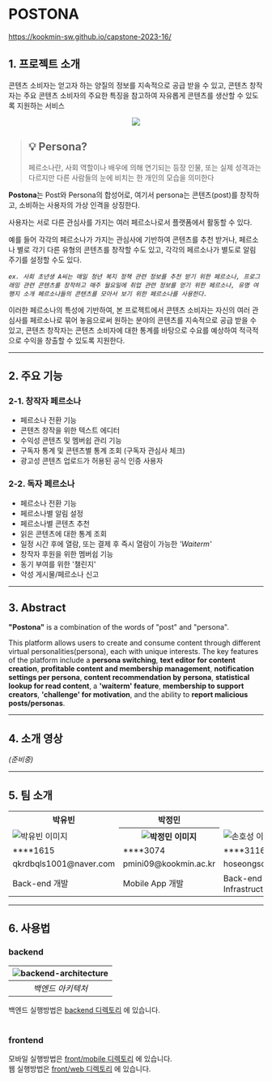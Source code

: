 # POSTONA

https://kookmin-sw.github.io/capstone-2023-16/

## 1. 프로젝트 소개

콘텐츠 소비자는 얻고자 하는 양질의 정보를 지속적으로 공급 받을 수 있고, 콘텐츠 창작자는 주요 콘텐츠 소비자의 주요한 특징을 참고하여 자유롭게 콘텐츠를 생산할 수 있도록 지원하는 서비스

<center>
    <image src="https://user-images.githubusercontent.com/49488165/228773104-2fa2ceb2-107f-46bd-b54b-66db312d608c.png"/>
</center>

> ## 💡 Persona?
>
> 페르소나란, 사회 역할이나 배우에 의해 연기되는 등장 인물, 또는 실제 성격과는 다르지만 다른 사람들의 눈에 비치는 한 개인의 모습을 의미한다

**Postona**는 Post와 Persona의 합성어로, 여기서 persona는 콘텐츠(post)를 창작하고, 소비하는 사용자의 가상 인격을 상징한다.

사용자는 서로 다른 관심사를 가지는 여러 페르소나로서 플랫폼에서 활동할 수 있다.

예를 들어 각각의 페르소나가 가지는 관심사에 기반하여 콘텐츠를 추천 받거나, 페르소나 별로 각기 다른 유형의 콘텐츠를 창작할 수도 있고, 각각의 페르소나가 별도로 알림 주기를 설정할 수도 있다.

_`ex. 사회 초년생 A씨는 매일 청년 복지 정책 관련 정보를 추천 받기 위한 페르소나, 프로그래밍 관련 콘텐츠를 창작하고 매주 월요일에 취업 관련 정보를 얻기 위한 페르소나, 유명 여행지 소개 페르소나들의 콘텐츠를 모아서 보기 위한 페르소나를 사용한다.`_

이러한 페르소나의 특성에 기반하여, 본 프로젝트에서 콘텐츠 소비자는 자신의 여러 관심사를 페르소나로 묶어 놓음으로써 원하는 분야의 콘텐츠를 지속적으로 공급 받을 수 있고, 콘텐츠 창작자는 콘텐츠 소비자에 대한 통계를 바탕으로 수요를 예상하여 적극적으로 수익을 창출할 수 있도록 지원한다.

---

## 2. 주요 기능

### **2-1. 창작자 페르소나**

- 페르소나 전환 기능
- 콘텐츠 창작을 위한 텍스트 에디터
- 수익성 콘텐츠 및 멤버쉽 관리 기능
- 구독자 통계 및 콘텐츠별 통계 조회 (구독자 관심사 체크)
- 광고성 콘텐츠 업로드가 허용된 공식 인증 사용자

### **2-2. 독자 페르소나**

- 페르소나 전환 기능
- 페르소나별 알림 설정
- 페르소나별 콘텐츠 추천
- 읽은 콘텐츠에 대한 통계 조회
- 일정 시간 후에 열람, 또는 결제 후 즉시 열람이 가능한 _'Waiterm'_
- 창작자 후원을 위한 멤버쉽 기능
- 동기 부여를 위한 '챌린지'
- 악성 게시물/페르소나 신고

---

## 3. Abstract

**"Postona"** is a combination of the words of "post" and "persona".

This platform allows users to create and consume content through different virtual personalities(persona), each with unique interests. The key features of the platform include a **persona switching**, **text editor for content creation**, **profitable content and membership management**, **notification settings per persona**, **content recommendation by persona**, **statistical lookup for read content**, a **'waiterm' feature**, **membership to support creators**, **'challenge' for motivation**, and the ability to **report malicious posts/personas**.

---

## 4. 소개 영상

_(준비중)_

---

## 5. 팀 소개
<table>
  <tr>
    <th>박유빈</th>
    <th>박정민</th>
    <th>손호성</th>
    <th>이채민</th>
    <th>홍현지</th>
  </tr>
  <tr>
    <td><img src="https://user-images.githubusercontent.com/49488165/228554750-74a4939f-99bc-4228-812a-034d20e02427.png" alt="박유빈 이미지" style="max-width: 100%;"></td>
    <th><img src="https://user-images.githubusercontent.com/49488165/228554840-1ce3a3b6-8d50-4265-8459-5b9688d4b856.png" alt="박정민 이미지" style="max-width: 100%;"></th>
    <td><img src="https://user-images.githubusercontent.com/49488165/228745021-181f37e7-0543-4d4b-bdb5-05803e688825.png" alt="손호성 이미지" style="max-width: 100%;"></td>
    <th><img src="https://user-images.githubusercontent.com/49488165/228554915-d9f9a9cf-4ce6-4191-af7b-c0a8169a860d.png" alt="이채민 이미지" style="max-width: 100%;"></th>
    <th><img src="https://user-images.githubusercontent.com/49488165/228554965-2dc26bce-2ebb-481f-a3ca-19a04a73a536.png" alt="홍현지 이미지" style="max-width: 100%;"></th>
  </tr>
  <tr>
    <td>****1615</td>
    <td>****3074</td>
    <td>****3116</td>
    <td>****3125</td>
    <td>****3166</td>
  </tr>
  <tr>
    <td>qkrdbqls1001@naver.com</td>
    <td>pmini09@kookmin.ac.kr</td>
    <td>hoseongson@kookmin.ac.kr</td>
    <td>chaem12@kookmin.ac.kr</td>
    <td>hmj2292@kookmin.ac.kr</td>
  </tr>
  <tr>
    <td>Back-end 개발</td>
    <td>Mobile App 개발</td>
    <td>Back-end 개발, Infrastructure/Deployment</td>
    <td>Web Client 개발</td>
    <td>UI/UX, Mobile App 개발</td>
  </tr>
</table>

---

## 6. 사용법
### backend
| ![backend-architecture](https://user-images.githubusercontent.com/1160378/228834767-6798a1da-2593-4522-a017-939b2e0daf42.jpg) | 
|:--:| 
| *백엔드 아키텍처* |

백엔드 실행방법은 [backend 디렉토리](back/) 에 있습니다. <br /><br />

### frontend
모바일 실행방법은 [front/mobile 디렉토리](front/mobile) 에 있습니다. <br />
웹  실행방법은 [front/web 디렉토리](front/web) 에 있습니다. <br />
